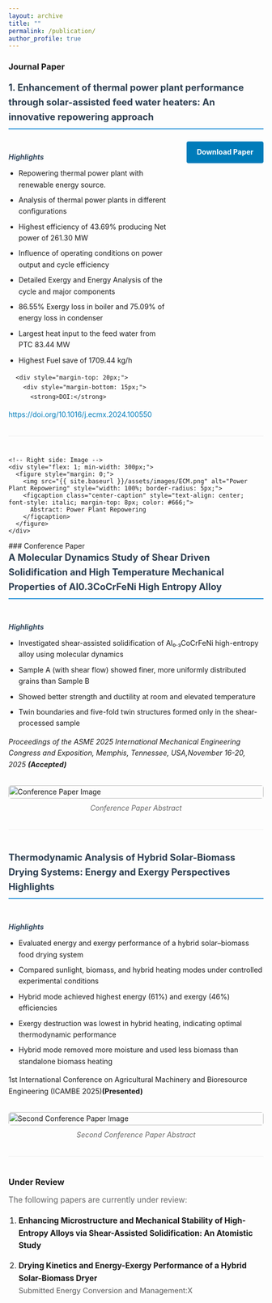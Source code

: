 ```yaml
---
layout: archive
title: ""
permalink: /publication/
author_profile: true
---
```

### Journal Paper

<!-- Paper 1 -->
<div class="publication-item" style="margin-bottom: 40px; padding-bottom: 30px; border-bottom: 1px solid #eee;">
  <h4 style="margin-top: 0; color: #2c3e50; font-size: 1.3em;">1. Enhancement of thermal power plant performance through solar-assisted feed water heaters: An innovative repowering approach</h4>
<div style="display: flex; gap: 30px; flex-wrap: wrap; align-items: flex-start;">
    <!-- Left side: Content -->
    <div style="flex: 1; min-width: 300px;">
      <h5 style="color: #34495e; margin-bottom: 10px;">Highlights</h5>
      <ul style="margin-top: 0; padding-left: 20px;">
        <li>Repowering thermal power plant with renewable energy source.</li>
        <li>Analysis of thermal power plants in different configurations</li>
        <li>Highest efficiency of 43.69% producing Net power of 261.30 MW</li>
        <li>Influence of operating conditions on power output and cycle efficiency</li>
        <li>Detailed Exergy and Energy Analysis of the cycle and major components</li>
        <li>86.55% Exergy loss in boiler and 75.09% of energy loss in condenser</li>
        <li>Largest heat input to the feed water from PTC 83.44 MW</li>
        <li>Highest Fuel save of 1709.44 kg/h</li>
      </ul>
      
      <div style="margin-top: 20px;">
        <div style="margin-bottom: 15px;">
          <strong>DOI:</strong> 
  <a href="https://doi.org/10.1016/j.ecmx.2024.100550" target="_blank" style="color: #007cba; text-decoration: none;">
            https://doi.org/10.1016/j.ecmx.2024.100550
          </a>
        </div>
        <a href="./files/ECM.pdf" style="display: inline-block; padding: 10px 20px; background-color: #007cba; color: white; text-decoration: none; border-radius: 4px; font-weight: bold;">
          Download Paper
        </a>
      </div>
    </div>
    
    <!-- Right side: Image -->
    <div style="flex: 1; min-width: 300px;">
      <figure style="margin: 0;">
        <img src="{{ site.baseurl }}/assets/images/ECM.png" alt="Power Plant Repowering" style="width: 100%; border-radius: 5px;">
        <figcaption class="center-caption" style="text-align: center; font-style: italic; margin-top: 8px; color: #666;">
          Abstract: Power Plant Repowering
        </figcaption>
      </figure>
    </div>
    
</div>
</div>
<!-- Paper 2 (Add more papers like this) -->
<!--
  <div class="publication-item" style="margin-bottom: 40px; padding-bottom: 30px; border-bottom: 1px solid #eee;">
  <h4 style="margin-top: 0; color: #2c3e50; font-size: 1.3em;">Your Second Journal Paper Title</h4>
    <div style="display: flex; gap: 30px; flex-wrap: wrap; align-items: flex-start;">
  <div style="flex: 1; min-width: 300px;">
<h5 style="color: #34495e; margin-bottom: 10px;">Highlights</h5>
      <ul style="margin-top: 0; padding-left: 20px;">
        <li>Second paper highlight 1</li>
        <li>Second paper highlight 2</li>
        <li>Second paper highlight 3</li>
      </ul>
      <div style="margin-top: 20px;">
        <div style="margin-bottom: 15px;">
          <strong>DOI:</strong> 
          <a href="https://doi.org/your-second-paper-doi" target="_blank" style="color: #007cba; text-decoration: none;">
            https://doi.org/your-second-paper-doi
          </a>
        </div>
        <a href="./files/second_paper.pdf" style="display: inline-block; padding: 10px 20px; background-color: #007cba; color: white; text-decoration: none; border-radius: 4px; font-weight: bold;">
          Download Paper
        </a>
      </div>
    </div>
    <div style="flex: 1; min-width: 300px;">
      <figure style="margin: 0;">
        <img src="{{ site.baseurl }}/assets/images/second_paper_image.png" alt="Second Paper Image" style="width: 100%; border-radius: 5px;">
        <figcaption class="center-caption" style="text-align: center; font-style: italic; margin-top: 8px; color: #666;">
          Second Paper Abstract
        </figcaption>
      </figure>
    </div> 
</div>
</div> -->
### Conference Paper

<!-- Conference Paper 1 -->
<div class="publication-item" style="margin-bottom: 40px; padding-bottom: 30px; border-bottom: 1px solid #eee;">
  <h4 style="margin-top: 0; color: #2c3e50; font-size: 1.3em;">A Molecular Dynamics Study of Shear Driven Solidification and High Temperature Mechanical Properties of Al0.3CoCrFeNi High Entropy Alloy</h4>
<div style="display: flex; gap: 30px; flex-wrap: wrap; align-items: flex-start;">
    <div style="flex: 1; min-width: 300px;">
      <h5 style="color: #34495e; margin-bottom: 10px;">Highlights</h5>
      <ul style="margin-top: 0; padding-left: 20px;">
        <li>Investigated shear-assisted solidification of Al₀.₃CoCrFeNi high-entropy alloy using molecular dynamics</li>
        <li>Sample A (with shear flow) showed finer, more uniformly distributed grains than Sample B</li>
        <li>Showed better strength and ductility at room and elevated temperature</li>
        <li>Twin boundaries and five-fold twin structures formed only in the shear-processed sample</li>
      </ul>
  <em>Proceedings of the ASME 2025 International Mechanical Engineering Congress and Exposition, Memphis, Tennessee, USA,November 16-20, 2025 <strong>(Accepted)</strong></em>
<!-- <div style="margin-top: 20px;">
        <div style="margin-bottom: 15px;">
          <strong>DOI:</strong> 
          <a href="https://doi.org/your-conference-doi" target="_blank" style="color: #007cba; text-decoration: none;">
            https://doi.org/your-conference-doi
          </a>
        </div>
        <a href="./files/conference_paper.pdf" style="display: inline-block; padding: 10px 20px; background-color: #28a745; color: white; text-decoration: none; border-radius: 4px; font-weight: bold;">
          Download Paper
        </a>
      </div> -->
</div>
  <div style="flex: 1; min-width: 300px;">
      <figure style="margin: 0;">
        <img src="{{ site.baseurl }}/assets/images/ASME.png" alt="Conference Paper Image" style="width: 100%; border-radius: 5px;">
        <figcaption class="center-caption" style="text-align: center; font-style: italic; margin-top: 8px; color: #666;">
          Conference Paper Abstract
        </figcaption>
      </figure>
    </div>
    
</div>
</div>
<!-- Conference Paper 2 -->

<div class="publication-item" style="margin-bottom: 40px; padding-bottom: 30px; border-bottom: 1px solid #eee;">
  <h4 style="margin-top: 0; color: #2c3e50; font-size: 1.3em;">Thermodynamic Analysis of Hybrid Solar-Biomass Drying Systems: Energy and Exergy Perspectives
Highlights</h4>
<div style="display: flex; gap: 30px; flex-wrap: wrap; align-items: flex-start;">
    <div style="flex: 1; min-width: 300px;">
      <h5 style="color: #34495e; margin-bottom: 10px;">Highlights</h5>
      <ul style="margin-top: 0; padding-left: 20px;">
        <li>Evaluated energy and exergy performance of a hybrid solar–biomass food drying system</li>
        <li>Compared sunlight, biomass, and hybrid heating modes under controlled experimental conditions</li>
        <li>Hybrid mode achieved highest energy (61%) and exergy (46%) efficiencies</li>
      <li>Exergy destruction was lowest in hybrid heating, indicating optimal thermodynamic performance</li>
      <li>Hybrid mode removed more moisture and used less biomass than standalone biomass heating</li>
      </ul>
1st International Conference on Agricultural Machinery and Bioresource Engineering (ICAMBE 2025)<strong>(Presented)</strong>

  <!-- <div style="margin-top: 20px;">
        <div style="margin-bottom: 15px;">
          <strong>DOI:</strong> 
          <a href="https://doi.org/your-second-conference-doi" target="_blank" style="color: #007cba; text-decoration: none;">
            https://doi.org/your-second-conference-doi
          </a>
        </div>
        <a href="./files/second_conference_paper.pdf" style="display: inline-block; padding: 10px 20px; background-color: #28a745; color: white; text-decoration: none; border-radius: 4px; font-weight: bold;">
          Download Paper
        </a>
      </div>-->

</div> 
<div style="flex: 1; min-width: 300px;">
      <figure style="margin: 0;">
        <img src="{{ site.baseurl }}/assets/images/thesiscon.png" alt="Second Conference Paper Image" style="width: 100%; border-radius: 5px;">
        <figcaption class="center-caption" style="text-align: center; font-style: italic; margin-top: 8px; color: #666;">
          Second Conference Paper Abstract
        </figcaption>
      </figure>
    </div>
</div>
</div>

### Under Review
<div class="under-review-section" style="margin-bottom: 40px;">
  <p style="font-size: 1.1em; color: #666; margin-bottom: 20px;">The following papers are currently under review:</p>
  
  <ol style="padding-left: 20px; font-size: 1.1em; line-height: 1.6;">
    <li style="margin-bottom: 15px;">
      <strong>Enhancing Microstructure and Mechanical Stability of High-Entropy Alloys via Shear-Assisted Solidification: An Atomistic Study</strong><br>
      <!-- <span style="color: #555; font-size: 0.95em;">Submitted to Materials Science Journal</span> -->
    </li>
    <li style="margin-bottom: 15px;">
      <strong>Drying Kinetics and Energy-Exergy Performance of a Hybrid Solar-Biomass Dryer</strong><br>
      <span style="color: #555; font-size: 0.95em;">Submitted Energy Conversion and Management:X</span>
    </li>
    <!-- <li style="margin-bottom: 15px;">
      <strong>Optimization of Solar Thermal Integration in Industrial Processes</strong><br>
      <span style="color: #555; font-size: 0.95em;">Submitted to Renewable Energy Journal</span>
    </li> -->
  </ol>
</div>
<style>
.publication-item {
  line-height: 1.6;
}
.publication-item h4 {
  border-bottom: 2px solid #3498db;
  padding-bottom: 8px;
}
.publication-item ul li {
  margin-bottom: 8px;
}
/* Responsive design */
@media (max-width: 768px) {
  .publication-item > div {
    gap: 20px;
  }
}
</style>